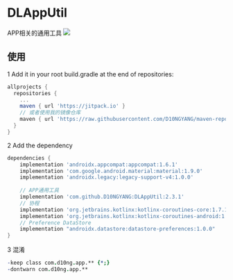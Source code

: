 # DLAppUtil
APP相关的通用工具
[![](https://jitpack.io/v/D10NGYANG/DLAppUtil.svg)](https://jitpack.io/#D10NGYANG/DLAppUtil)

## 使用
1 Add it in your root build.gradle at the end of repositories:
```gradle
allprojects {
  repositories {
    ...
    maven { url 'https://jitpack.io' }
    // 或者使用我的镜像仓库
    maven { url 'https://raw.githubusercontent.com/D10NGYANG/maven-repo/main/repository' }
  }
}
```
2 Add the dependency
```gradle
dependencies {
    implementation 'androidx.appcompat:appcompat:1.6.1'
    implementation 'com.google.android.material:material:1.9.0'
    implementation 'androidx.legacy:legacy-support-v4:1.0.0'
    
    // APP通用工具
    implementation 'com.github.D10NGYANG:DLAppUtil:2.3.1'
    // 协程
    implementation 'org.jetbrains.kotlinx:kotlinx-coroutines-core:1.7.1'
    implementation 'org.jetbrains.kotlinx:kotlinx-coroutines-android:1.7.1'
    // Preference DataStore
    implementation "androidx.datastore:datastore-preferences:1.0.0"
}
```
3 混淆
```pro
-keep class com.d10ng.app.** {*;}
-dontwarn com.d10ng.app.**
```
